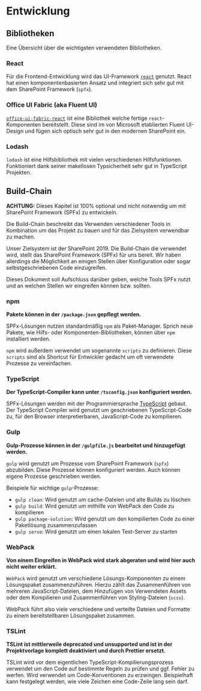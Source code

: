 # Entwicklung

## Bibliotheken

Eine Übersicht über die wichtigsten verwendeten Bibliotheken.

### React

Für die Frontend-Entwicklung wird das UI-Framework [`react`](https://reactjs.org) genutzt.
React hat einen komponentenbasierten Ansatz und integriert sich sehr gut mit dem SharePoint Framework (`spfx`).

### Office UI Fabric (aka Fluent UI)

[`office-ui-fabric-react`](https://developer.microsoft.com/en-us/fluentui?fabricVer=7#/controls/web) ist eine Bibliothek welche fertige `react`-Komponenten bereitstellt. Diese sind im von Microsoft etablierten Fluent UI-Design und fügen sich optisch sehr gut in den modernen SharePoint ein.

### Lodash

`lodash` ist eine Hilfsbibliothek mit vielen verschiedenen Hilfsfunktionen. Funktioniert dank seiner makellosen Typsicherheit sehr gut in TypeScript Projekten.

## Build-Chain

**ACHTUNG:** Dieses Kapitel ist 100% optional und nicht notwendig um mit SharePoint Framework (SPFx) zu entwickeln.

Die Build-Chain beschreibt das Verwenden verschiedener Tools in Kombination um das Projekt zu bauen und für das Zielsystem verwendbar zu machen.

Unser Zielsystem ist der SharePoint 2019. Die Build-Chain die verwendet wird, stellt das SharePoint Framework (SPFx) für uns bereit. Wir haben allerdings die Möglichkeit an einigen Stellen über Konfiguration oder sogar selbstgeschriebenen Code einzugreifen.

Dieses Dokument soll Aufschluss darüber geben, welche Tools SPFx nutzt und an welchen Stellen wir eingreifen können bzw. sollten.

### npm

**Pakete können in der `/package.json` gepflegt werden.**

SPFx-Lösungen nutzen standardmäßig `npm` als Paket-Manager. Sprich neue Pakete, wie Hilfs- oder Komponenten-Bibliotheken, können über `npm` installiert werden.

`npm` wird außerdem verwendet um sogenannte `scripts` zu definieren. Diese `scripts` sind als Shortcut für Entwickler gedacht um oft verwendete Prozesse zu vereinfachen.

### TypeScript

**Der TypeScript-Compiler kann unter `/tsconfig.json` konfiguriert werden.**

SPFx-Lösungen werden mit der Programmiersprache [TypeScript](https://www.typescriptlang.org) gebaut. Der TypeScript Compiler wird genutzt um geschriebenen TypeScript-Code zu, für den Browser interpretierbaren, JavaScript-Code zu kompilieren.

### Gulp

**Gulp-Prozesse können in der `/gulpfile.js` bearbeitet und hinzugefügt werden.**

`gulp` wird genutzt um Prozesse vom SharePoint Framework (`spfx`) abzubilden. Diese Prozesse können konfiguriert werden. Auch können eigene Prozesse geschrieben werden.

Beispiele für wichtige `gulp`-Prozesse:

-   `gulp clean`: Wird genutzt um cache-Dateien und alte Builds zu löschen
-   `gulp build`: Wird genutzt um mithilfe von WebPack den Code zu kompilieren
-   `gulp package-solution`: Wird genutzt um den kompilierten Code zu einer Paketlösung zusammenzufassen
-   `gulp serve`: Wird genutzt um einen lokalen Test-Server zu starten

### WebPack

**Von einem Eingreifen in WebPack wird stark abgeraten und wird hier auch nicht weiter erklärt.**

`WebPack` wird genutzt um verschiedene Lösungs-Komponenten zu einem Lösungspaket zusammenzuführen. Hierzu zählt das Zusammenführen von mehreren JavaScript-Dateien, dem Hinzufügen von Verwendeten Assets oder dem Kompilieren und Zusammenführen von Styling-Dateien (`scss`).

WebPack führt also viele verschiedene und verteilte Dateien und Formatte zu einem bereitstellbaren Lösungspaket zusammen.

### TSLint

**TSLint ist mittlerweile deprecated und unsupported und ist in der Projektvorlage komplett deaktiviert und durch Prettier ersetzt.**

TSLint wird vor dem eigentlichen TypeScript-Kompilierungsprozess verwendet um den Code auf bestimmte Regeln zu prüfen und ggf. Fehler zu werfen. Wird verwendet um Code-Konventionen zu erzwingen. Beispielhaft kann festgelegt werden, wie viele Zeichen eine Code-Zeile lang sein darf.
